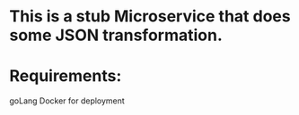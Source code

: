 # This is a stub Microservice that does some JSON transformation.

# Requirements:
goLang
Docker for deployment
